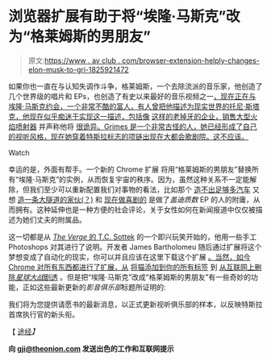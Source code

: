 # 浏览器扩展有助于将“埃隆·马斯克”改为“格莱姆斯的男朋友”

> 原文:[https://www . av club . com/browser-extension-helply-changes-elon-musk-to-gri-1825921472](https://www.avclub.com/browser-extension-helpfully-changes-elon-musk-to-gri-1825921472)

如果你也一直在与认知失调作斗争，格莱姆斯，一个去除流派的音乐家，他创造了几个世界级的唱片和 EPs，也创造了有史以来最好的音乐视频之一[，现在正在与埃隆·马斯克约会，一个非常不酷的富人，有人曾把他描述为现实世界的托尼·斯塔克，他现在似乎痴迷于实现这一描述，包括像](https://www.youtube.com/watch?v=JtH68PJIQLE) [这样的老掉牙的企业，销售大型火焰喷射器](https://sploid.gizmodo.com/elon-musk-would-like-to-sell-you-a-flamethrower-1822496000) 并声称他将 [很诡异。Grimes 是一个非常古怪的人，她已经形成了自己的视听风格，现在她穿着特斯拉标志的项链出现在大都会歌剧院。这不应该。](https://news.avclub.com/elon-musk-says-he-is-building-a-checks-notes-cyborg-1825565531) 

Watch

幸运的是，外面有帮手。一个新的 Chrome 扩展 将用“格莱姆斯的男朋友”替换所有“埃隆·马斯克”的实例，从而恢复宇宙的秩序。因为，虽然这种关系不一定能解除，但我们至少可以重新配置我们对事物的看法，比如那个 [造不出足够多汽车](https://jalopnik.com/tesla-switching-to-24-7-shifts-to-push-for-6-000-model-1825335216) 又想 [造一条大隧道的家伙(？)](https://gizmodo.com/elon-musks-hyperloop-concept-is-now-even-more-hopelessl-1823675120) 和 [现在做喜剧的](https://www.theonion.com/elon-musk-embarrassed-after-realizing-he-proposing-idea-1823804914) 是做了*盖迪质数* EP 的人的附庸，从而拥有。这种延伸也是一种方便的社会评论，关于女性如何在新闻报道中仅仅被描述为她们丈夫的附属品。

这一切都是从 [*The Verge* 的 T.C. Sottek](https://twitter.com/chillmage/status/994306139444711424?tfw_site=verge&ref_src=twsrc%5Etfw&ref_url=https%3A%2F%2Fwww.theverge.com%2Ftldr%2F2018%2F5%2F10%2F17338984%2Felon-musk-grimes-boyfriend-chrome-extension) 的一个即兴玩笑开始的，他用一些手工 Photoshops 对其进行了说明。开发者 James Bartholomeu 随后通过扩展将这个梦想变成了自动化的现实，你可以并且应该在这里下载这个扩展 [。当然，如今 Chrome 对所有东西都进行了扩展，从](https://chrome.google.com/webstore/detail/elon-musk-text-replacemen/haheeeaikdgcibfjcclfojpnjclhblhl) [将猫添加到你的所有标签](https://news.avclub.com/cute-chrome-extension-adds-adorable-cats-to-every-new-t-1798251923) 到 [从互联网上删除*星球大战*剧透](https://news.avclub.com/a-new-chrome-extension-will-block-those-pesky-star-wars-1798286806#_ga=2.170129888.1777626484.1525964668-1595434887.1505857386) 。但是把“埃隆·马斯克”改成“格莱姆斯的男朋友”有一些奇妙的功能，正如这些最新更新的*影音俱乐部*标题所证明的:

我们将为您提供请愿书的最新消息，以正式更新视听俱乐部的样本，以反映特斯拉首席执行官的新头衔。

【 [途经](https://www.theverge.com/tldr/2018/5/10/17338984/elon-musk-grimes-boyfriend-chrome-extension)*】*

**向 gji@theonion.com 发送出色的工作和互联网提示**